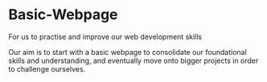 # Basic-Webpage
For us to practise and improve our web development skills

Our aim is to start with a basic webpage to consolidate our foundational skills and understanding, and eventually move onto bigger projects in order to challenge ourselves.
